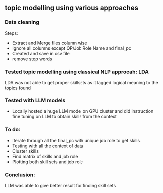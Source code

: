 ## topic modelling using various approaches

### Data cleaning
Steps:
- Extract and Merge files column wise
- Ignore all columns except QP/Job Role Name and final_pc
- Created and save in csv file
- remove stop words

### Tested topic modelling using classical NLP approcah: LDA
LDA was not able to get proper skillsets as it lagged logical meaning to the topics found

### Tested with LLM models
- Locally hosted a huge LLM model on GPU cluster and did instruction fine tuning on LLM to obtain skills from the context

### To do:
- Iterate through all the final_pc with unique job role to get skills
- Testing with all the context of data
- Cluster skills
- Find matrix of skills and job role
- Plotting both skill sets and job role

### Conclusion:
LLM was able to give better result for finding skill sets

